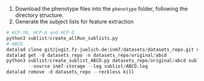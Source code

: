 1. Download the phenotype files into the `phenotype` folder, following the directory structure.
2. Generate the subject lists for feature extraction
```python
# HCP-YA, HCP-A and HCP-D
python3 sublist/create_allRun_sublists.py
# ABCD
datalad clone git@jugit.fz-juelich.de:inm7/datasets/datasets_repo.git datasets_repo
datalad get -d datasets_repo -n datasets_repo/original/abcd
python3 sublist/create_sublist_ABCD.py datasets_repo/original/abcd sublist/ABCD.csv \
        --source inm7-storage --log sublist/ABCD.log
datalad remove -d datasets_repo --reckless kill
``` 
